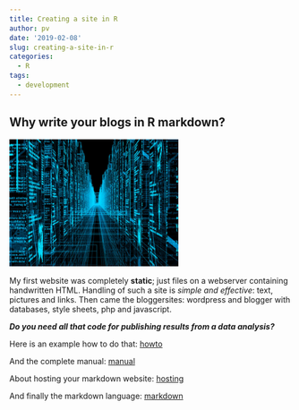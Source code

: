 ```yaml
---
title: Creating a site in R
author: pv
date: '2019-02-08'
slug: creating-a-site-in-r
categories:
  - R
tags:
  - development
---
```


## Why write your blogs in R markdown?

<img src="/static/post/2019-02-08-creating-a-site-in-r_files/Big-data.jpg" alt="bigdata" width="60%" height="70%"/>

My first website was completely **static**; just files on a webserver containing handwritten HTML. Handling of such a site is *simple and effective*: text, pictures and links. Then came the bloggersites: wordpress and blogger with databases, style sheets, php and javascript. 

***Do you need all that code for publishing results from a data analysis?***

Here is an example how to do that:
[howto](http://estebanmoro.org/post/2019-02-02-setting-up-your-blog-with-rstudio-and-blogdown-i-creating-the-blog/)

And the complete manual: 
[manual](https://bookdown.org/yihui/blogdown/)

About hosting your markdown website:
[hosting](https://www.netlify.com/)

And finally the markdown language:
[markdown](https://blog.ghost.org/markdown/) 